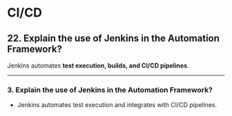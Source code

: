 # **CI/CD**

## 22. Explain the use of Jenkins in the Automation Framework?
Jenkins automates **test execution, builds, and CI/CD pipelines**.

---

### 3. Explain the use of Jenkins in the Automation Framework?
- Jenkins automates test execution and integrates with CI/CD pipelines.




